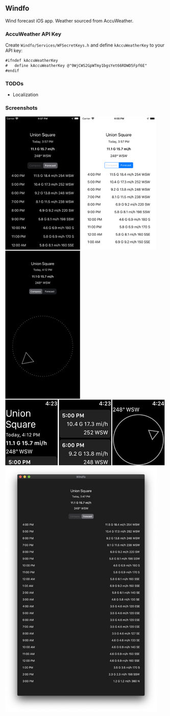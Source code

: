 ## Windfo

Wind forecast iOS app. Weather sourced from AccuWeather.

### AccuWeather API Key

Create `Windfo/Services/WFSecretKeys.h` and define `kAccuWeatherKey` to your API key:

```objc
#ifndef kAccuWeatherKey
#   define kAccuWeatherKey @"9WjCWS2GpWTmy1bgsYet66RDWD5Fpf6E"
#endif
```

### TODOs

- Localization

### Screenshots

<img width="46.5%" src="Screenshots/iOS13_forecast.png" alt="iOS 13 forecast">
<img width="46.5%" src="Screenshots/iOS12_forecast.png" alt="iOS 12 forecast">
<img width="46.5%" src="Screenshots/iOS13_compass.png" alt="iOS 13 compass">

<br>
<img width="32.5%" src="Screenshots/watchOS_forecastHead.png" alt="watchOS 6 forecast cells">
<img width="32.5%" src="Screenshots/watchOS_forecastCells.png" alt="watchOS 6 forecast header">
<img width="32.5%" src="Screenshots/watchOS_compass.png" alt="watchOS 6 compass">

<img width="94%" src="Screenshots/macOS_forecast.png" alt="macOS Catalina forecast">
